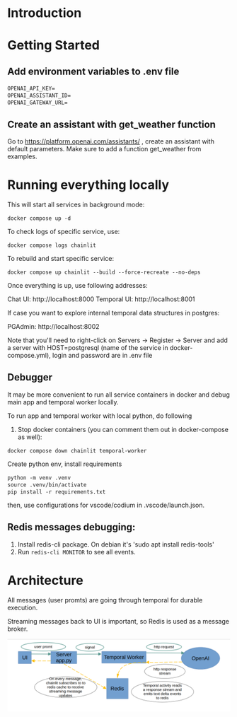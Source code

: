 # Introduction 

# Getting Started

## Add environment variables to .env file

```
OPENAI_API_KEY=
OPENAI_ASSISTANT_ID=
OPENAI_GATEWAY_URL=
```

## Create an assistant with get_weather function

Go to https://platform.openai.com/assistants/ , create an assistant with default parameters. Make sure to add a function get_weather from examples.


# Running everything locally

This will start all services in background mode:

```
docker compose up -d
```

To check logs of specific service, use:

```
docker compose logs chainlit
```

To rebuild and start specific service:

```
docker compose up chainlit --build --force-recreate --no-deps 
```


Once everything is up, use following addresses:

Chat UI: http://localhost:8000
Temporal UI: http://localhost:8001

If case you want to explore internal temporal data structures in postgres:

PGAdmin: http://localhost:8002

Note that you'll need to right-click on Servers -> Register -> Server and add a server with HOST=postgresql (name of the service in docker-compose.yml), login and password are in .env file

## Debugger

It may be more convenient to run all service containers in docker and debug main app and temporal worker locally.

To run app and temporal worker with local python, do following

1. Stop docker containers (you can comment them out in docker-compose as well):

```
docker compose down chainlit temporal-worker
```

Create python env, install requirements

```
python -m venv .venv
source .venv/bin/activate
pip install -r requirements.txt
```

then, use configurations for vscode/codium in .vscode/launch.json.

## Redis messages debugging:

1. Install redis-cli package. On debian it's 'sudo apt install redis-tools'
2. Run `redis-cli MONITOR` to see all events.


# Architecture

All messages (user promts) are going through temporal for durable execution.

Streaming messages back to UI is important, so Redis is used as a message broker.

![Temporal and streaming](docs/Temporal-Streaming.png)